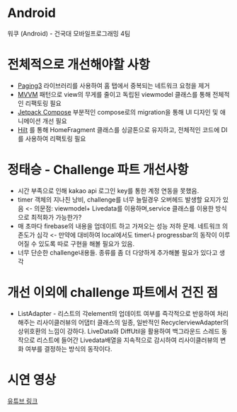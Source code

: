 # Android
워쿠 (Android) - 건국대 모바일프로그래밍 4팀

# 전체적으로 개선해야할 사항
- [Paging3](https://developer.android.com/topic/libraries/architecture/paging/v3-overview?hl=ko) 라이브러리를 사용하여 홈 탭에서 중복되는 네트워크 요청을 제거
- [MVVM](https://developer.android.com/topic/libraries/architecture?hl=ko) 패턴으로 view의 무게를 줄이고 독립된 viewmodel 클래스를 통해 전체적인 리팩토링 필요
- [Jetpack Compose](https://developer.android.com/jetpack/compose?gclid=CjwKCAjw46CVBhB1EiwAgy6M4vSmFZy7VtXH0MdCp67pTF-PY-VSR6wj0tWtCT2rsKKakhULVm1yyRoCn7EQAvD_BwE&gclsrc=aw.ds) 부분적인 compose로의 migration을 통해 UI 디자인 및 애니메이션 개선 필요 
- [Hilt](https://developer.android.com/training/dependency-injection/hilt-android?hl=ko) 를 통해 HomeFragment 클래스를 싱글톤으로 유지하고, 전체적인 코드에 DI를 사용하여 리팩토링 필요 

# 정태승 - Challenge 파트 개선사항
- 시간 부족으로 인해 kakao api 로그인 key를 통한 계정 연동을 못했음.
- timer 객체의 지나친 낭비, challenge를 너무 늘릴경우 오버헤드 발생할 요지가 있음 <- 의문점: viewmodel+ Livedata를 이용하며,service 클래스를 이용한 방식으로 최적화가 가능한가?
- 매 초마다 firebase의 내용을 업데이트 하고 가져오는 성능 저하 문제. 네트워크 의존도가 심각 <- 만약에 대비하여 local에서도 timer나 progressbar의 동작이 이루어질 수 있도록 따로 구현을 해볼 필요가 있음.
- 너무 단순한 challenge내용들. 종류를 좀 더 다양하게 추가해볼 필요가 있다고 생각

# 개선 이외에 challenge 파트에서 건진 점
- ListAdapter - 리스트의 각element의 업데이트 여부를 즉각적으로 반응하여 처리해주는 리사이클러뷰의 어댑터 클래스의 일종, 일반적인 RecyclerviewAdapter의 상위호환의 느낌이 강하다.  LiveData와 DiffUtil을 활용하여 백그라운드 스레드 동작으로 리스트에 들어간 Livedata배열을 지속적으로 감시하여 리사이클러뷰의 변화 여부를 결정하는 방식의 동작이다.


# 시연 영상
[유튜브 링크](https://www.youtube.com/watch?v=Wi_6a4kydJc&feature=youtu.be)
